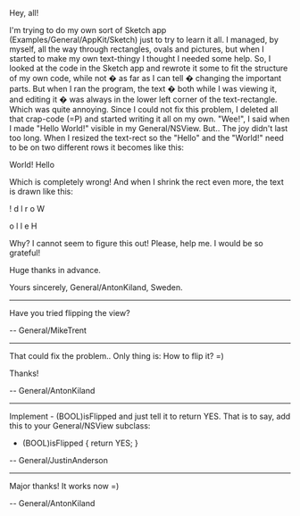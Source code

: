 Hey, all!

I'm trying to do my own sort of Sketch app (Examples/General/AppKit/Sketch) just to try to learn it all. I managed, by myself, all the way through rectangles, ovals and pictures, but when I started to make my own text-thingy I thought I needed some help. So, I looked at the code in the Sketch app and rewrote it some to fit the structure of my own code, while not � as far as I can tell � changing the important parts. But when I ran the program, the text � both while I was viewing it, and editing it � was always in the lower left corner of the text-rectangle. Which was quite annoying. Since I could not fix this problem, I deleted all that crap-code (=P) and started writing it all on my own.
  "Wee!", I said when I made "Hello World!" visible in my General/NSView. But.. The joy didn't last too long. When I resized the text-rect so the "Hello" and the "World!" need to be on two different rows it becomes like this:

    
World!
Hello


Which is completely wrong!  And when I shrink the rect even more, the text is drawn like this:

    
!
d
l
r
o
W
 
o
l
l
e
H



Why? I cannot seem to figure this out!  Please, help me. I would be so grateful!


  Huge thanks in advance.


Yours sincerely,
  General/AntonKiland, Sweden.

----

Have you tried flipping the view?

-- General/MikeTrent

----

That could fix the problem.. Only thing is:  How to flip it? =)

Thanks!

-- General/AntonKiland

----

Implement - (BOOL)isFlipped and just tell it to return YES. That is to say, add this to your General/NSView subclass:

    
- (BOOL)isFlipped {
	return YES;
}


-- General/JustinAnderson

----

Major thanks!  It works now =)

-- General/AntonKiland